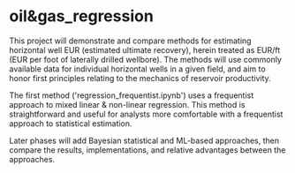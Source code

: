 # oil&gas_regression

This project will demonstrate and compare methods for estimating horizontal well EUR (estimated ultimate recovery), herein treated as EUR/ft (EUR per foot of laterally drilled wellbore). The methods will use commonly available data for individual horizontal wells in a given field, and aim to honor first principles relating to the mechanics of reservoir productivity.

The first method ('regression_frequentist.ipynb') uses a frequentist approach to mixed linear & non-linear regression. This method is straightforward and useful for analysts more comfortable with a frequentist approach to statistical estimation.

Later phases will add Bayesian statistical and ML-based approaches, then compare the results, implementations, and relative advantages between the approaches.
